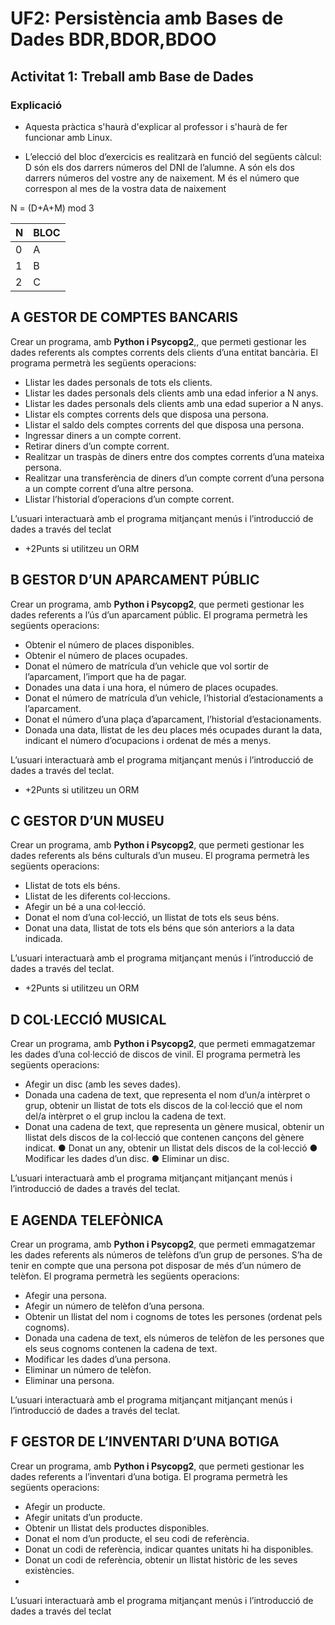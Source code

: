 # UF2: Persistència amb Bases de Dades BDR,BDOR,BDOO
## Activitat 1: Treball amb Base de Dades

### Explicació

* Aquesta pràctica s'haurà d'explicar al professor i s'haurà de fer funcionar amb Linux.

* L’elecció del bloc d’exercicis es realitzarà en funció del següents càlcul:
	D	són els dos darrers números del DNI de l’alumne.
	A	són els dos darrers números del vostre any de naixement.
    M	és el número que correspon al mes de la vostra data de naixement

N = (D+A+M) mod 3

| N   | BLOC |
|-----|------|
| 0   |  A   |
| 1   |  B   |
| 2   |  C   |


## A GESTOR DE COMPTES BANCARIS
Crear un programa, amb **Python i Psycopg2**,, que permeti gestionar les dades referents als comptes corrents 
dels clients d’una entitat bancària.
El programa permetrà les següents operacions:
  * Llistar les dades personals de tots els clients.
  * Llistar les dades personals dels clients amb una edad inferior a N anys.
  * Llistar les dades personals dels clients amb una edad superior a N anys.
  * Llistar els comptes corrents dels que disposa una persona.
  * Llistar el saldo dels comptes corrents del que disposa una persona.
  * Ingressar diners a un compte corrent.
  * Retirar diners d’un compte corrent.
  * Realitzar un traspàs de diners entre dos comptes corrents d’una mateixa persona.
  * Realitzar una transferència de diners d’un compte corrent d’una persona a un compte corrent d’una 
altre persona.
  * Llistar l’historial d’operacions d’un compte corrent.


L’usuari interactuarà amb el programa mitjançant menús i l’introducció de dades a través del teclat
* +2Punts si utilitzeu un ORM

## B GESTOR D’UN APARCAMENT PÚBLIC
Crear un programa, amb **Python i Psycopg2**, que permeti gestionar les dades referents a l’ús d’un 
aparcament públic.
El programa permetrà les següents operacions:
  * Obtenir el número de places disponibles.
  * Obtenir el número de places ocupades.
  * Donat el número de matrícula d’un vehicle que vol sortir de l’aparcament, l’import que ha de pagar.
  * Donades una data i una hora, el número de places ocupades.
  * Donat el número de matrícula d’un vehicle, l’historial d’estacionaments a l’aparcament.
  * Donat el número d’una plaça d’aparcament, l’historial d’estacionaments.
  * Donada una data, llistat de les deu places més ocupades durant la data, indicant el número 
d’ocupacions i ordenat de més a menys.


L’usuari interactuarà amb el programa mitjançant menús i l’introducció de dades a través del teclat.
* +2Punts si utilitzeu un ORM


## C GESTOR D’UN MUSEU
Crear un programa, amb **Python i Psycopg2**, que permeti gestionar les dades referents als béns culturals d’un 
museu.
El programa permetrà les següents operacions:
* Llistat de tots els béns.
* Llistat de les diferents col·leccions.
* Afegir un bé a una col·lecció.
* Donat el nom d’una col·lecció, un llistat de tots els seus béns.
* Donat una data, llistat de tots els béns que són anteriors a la data indicada.


L’usuari interactuarà amb el programa mitjançant menús i l’introducció de dades a través del teclat.
* +2Punts si utilitzeu un ORM


## D COL·LECCIÓ MUSICAL
Crear un programa, amb **Python i Psycopg2**, que permeti emmagatzemar les dades d’una col·lecció de discos de vinil.
El programa permetrà les següents operacions:

* Afegir un disc (amb les seves dades).
* Donada una cadena de text, que representa el nom d’un/a intèrpret o grup, obtenir un llistat de tots els discos de la col·lecció que el nom del/a intèrpret o el grup inclou la cadena de text.
* Donat una cadena de text, que representa un gènere musical, obtenir un llistat dels discos de la col·lecció que contenen cançons del gènere indicat.
● Donat un any, obtenir un llistat dels discos de la col·lecció
● Modificar les dades d’un disc.
● Eliminar un disc.

L’usuari interactuarà amb el programa mitjançant mitjançant menús i l’introducció de dades a través del teclat.


## E AGENDA TELEFÒNICA
Crear un programa, amb **Python i Psycopg2**, que permeti emmagatzemar les dades referents als números de telèfons d’un grup de persones. S’ha de tenir en compte que una persona pot disposar de més d’un número de telèfon.
El programa permetrà les següents operacions:
* Afegir una persona.
* Afegir un número de telèfon d’una persona.
* Obtenir un llistat del nom i cognoms de totes les persones (ordenat pels cognoms).
* Donada una cadena de text, els números de telèfon de les persones que els seus cognoms contenen la cadena de text.
* Modificar les dades d’una persona.
* Eliminar un número de telèfon.
* Eliminar una persona.

L’usuari interactuarà amb el programa mitjançant mitjançant menús i l’introducció de dades a través del teclat.

## F GESTOR DE L’INVENTARI D’UNA BOTIGA
Crear un programa, amb **Python i Psycopg2**, que permeti gestionar les dades referents a l’inventari d’una botiga.
El programa permetrà les següents operacions:
* Afegir un producte.
* Afegir unitats d’un producte.
* Obtenir un llistat dels productes disponibles.
* Donat el nom d’un producte, el seu codi de referència.
* Donat un codi de referència, indicar quantes unitats hi ha disponibles.
* Donat un codi de referència, obtenir un llistat històric de les seves existències.
* 
L’usuari interactuarà amb el programa  mitjançant menús i l’introducció de dades a través del teclat